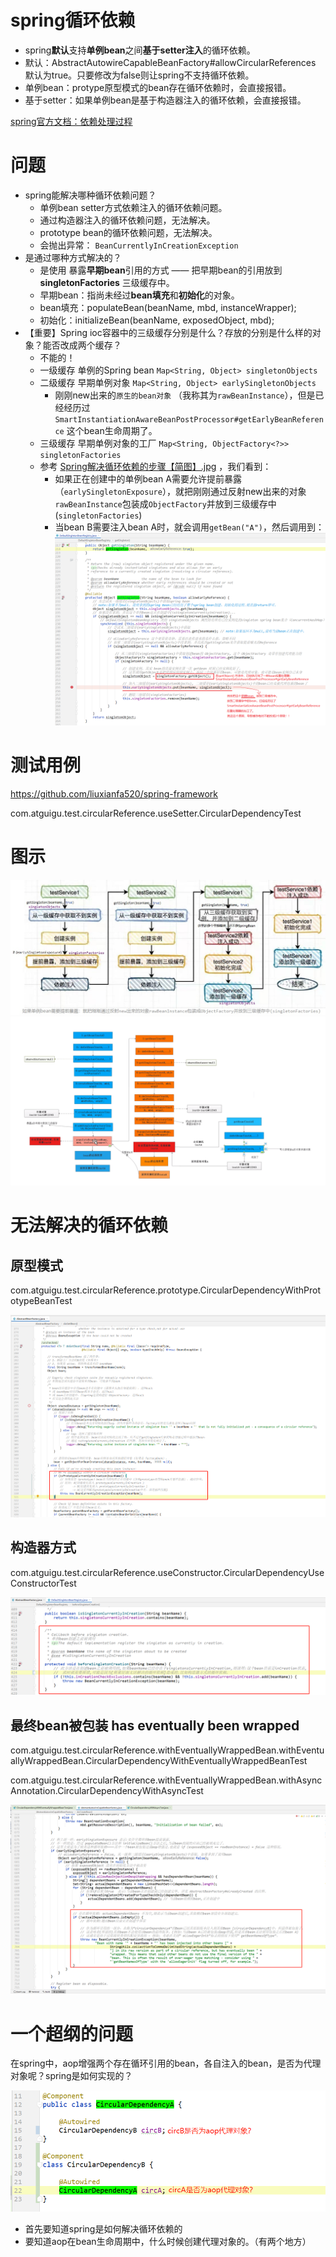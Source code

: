 # spring循环依赖

- spring**默认**支持**单例bean**之间**基于setter注入**的循环依赖。
- 默认：AbstractAutowireCapableBeanFactory#allowCircularReferences 默认为true。只要修改为false则让spring不支持循环依赖。
- 单例bean：protype原型模式的bean存在循环依赖时，会直接报错。
- 基于setter：如果单例bean是基于构造器注入的循环依赖，会直接报错。

[spring官方文档：依赖处理过程](https://docs.spring.io/spring-framework/docs/current/reference/html/core.html#beans-dependency-resolution)



# 问题

- spring能解决哪种循环依赖问题？
  - 单例bean setter方式依赖注入的循环依赖问题。
  - 通过构造器注入的循环依赖问题，无法解决。
  - prototype bean的循环依赖问题，无法解决。
  - 会抛出异常： `BeanCurrentlyInCreationException`
- 是通过哪种方式解决的？
  - 是使用 暴露**早期bean**引用的方式 —— 把早期bean的引用放到 **singletonFactories** 三级缓存中。
  - 早期bean：指尚未经过**bean填充**和**初始化**的对象。
  - bean填充：populateBean(beanName, mbd, instanceWrapper);
  - 初始化：initializeBean(beanName, exposedObject, mbd);
- 【重要】Spring ioc容器中的三级缓存分别是什么？存放的分别是什么样的对象？能否改成两个缓存？
  - 不能的！
  - 一级缓存   单例的Spring bean        `Map<String, Object> singletonObjects`
  - 二级缓存   早期单例对象                  `Map<String, Object> earlySingletonObjects `    
    - 刚刚new出来的`原生的bean对象` （我称其为`rawBeanInstance`），但是已经经历过 `SmartInstantiationAwareBeanPostProcessor#getEarlyBeanReference` 这个bean生命周期了。
  - 三级缓存   早期单例对象的工厂      `Map<String, ObjectFactory<?>> singletonFactories`
  - 参考 [Spring解决循环依赖的步骤【简图】.jpg](./Spring解决循环依赖的步骤【简图】.jpg) ，我们看到：
    - 如果正在创建中的单例bean A需要允许提前暴露（`earlySingletonExposure`），就把刚刚通过反射new出来的对象`rawBeanInstance`包装成`ObjectFactory`并放到三级缓存中(`singletonFactories`)
    - 当bean B需要注入bean A时，就会调用`getBean("A")`，然后调用到：![image-20210818200434188](images/image-20210818200434188.png)




# 测试用例

https://github.com/liuxianfa520/spring-framework

com.atguigu.test.circularReference.useSetter.CircularDependencyTest



# 图示

![Spring解决循环依赖的步骤【简图】](Spring解决循环依赖的步骤【简图】.jpg)
![Spring解决循环依赖的步骤](Spring解决循环依赖的步骤.png)





# 无法解决的循环依赖

## 原型模式

com.atguigu.test.circularReference.prototype.CircularDependencyWithPrototypeBeanTest

![image-20210320164951687](images/image-20210320164951687.png)

## 构造器方式

com.atguigu.test.circularReference.useConstructor.CircularDependencyUseConstructorTest

![image-20210320165141492](images/image-20210320165141492.png)

## 最终bean被包装 has eventually been wrapped

com.atguigu.test.circularReference.withEventuallyWrappedBean.withEventuallyWrappedBean.CircularDependencyWithEventuallyWrappedBeanTest

com.atguigu.test.circularReference.withEventuallyWrappedBean.withAsyncAnnotation.CircularDependencyWithAsyncTest

![image-20210321203549648](images/image-20210321203549648.png)







# 一个超纲的问题

在spring中，aop增强两个存在循环引用的bean，各自注入的bean，是否为代理对象呢？spring是如何实现的？

![image-20210328233718083](images/image-20210328233718083.png)

- 首先要知道spring是如何解决循环依赖的
- 要知道aop在bean生命周期中，什么时候创建代理对象的。（有两个地方）